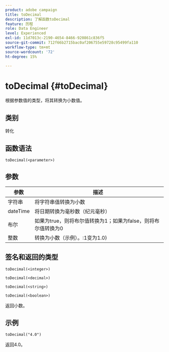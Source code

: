 ```yaml
---
product: adobe campaign
title: toDecimal
description: 了解函数toDecimal
feature: 历程
role: Data Engineer
level: Experienced
exl-id: 11d7013c-2190-4654-8466-920861c836f5
source-git-commit: 712f66b2715bac0af206755e59728c95499fa110
workflow-type: tm+mt
source-wordcount: '72'
ht-degree: 15%

---
```


# toDecimal {#toDecimal}

根据参数值的类型，将其转换为小数值。

## 类别

转化

## 函数语法

`toDecimal(<parameter>)`

## 参数

| 参数 | 描述 |
|--- |--- |
| 字符串 | 将字符串值转换为小数 |
| dateTime | 将日期转换为毫秒数（纪元毫秒） |
| 布尔 | 如果为true，则将布尔值转换为1；如果为false，则将布尔值转换为0 |
| 整数 | 转换为小数（示例）。:1变为1.0) |

## 签名和返回的类型

`toDecimal(<integer>)`

`toDecimal(<decimal>)`

`toDecimal(<string>)`

`toDecimal(<boolean>)`

返回小数。

## 示例

`toDecimal("4.0")`

返回4.0。
